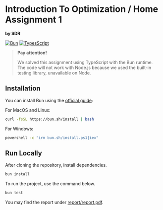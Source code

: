 # Introduction To Optimization / Home Assignment 1

**by SDR**

[![Bun][Bun.js]][Bun-url] [![TypesScript][TypeScript-logo]][TypeScript-url]

> **Pay attention!**
>
> We solved this assignment using TypeScript with the Bun runtime. The code will
> not work with Node.js because we used the built-in testing library,
> unavailable on Node.

## Installation

You can install Bun using the
[official guide](https://bun.sh/docs/installation):

For MacOS and Linux:

```bash
curl -fsSL https://bun.sh/install | bash
```

For Windows:

```bash
powershell -c "irm bun.sh/install.ps1|iex"
```

## Run Locally

After cloning the repository, install dependencies.

```bash
bun install
```

To run the project, use the command below.

```bash
bun test
```

You may find the report under [report/report.pdf](/report/report.pdf).

[Bun.js]: https://img.shields.io/badge/Bun-%23000000.svg?style=for-the-badge&logo=bun&logoColor=white
[Bun-url]: https://bun.sh/
[TypeScript-logo]: https://img.shields.io/badge/typescript-000000.svg?style=for-the-badge&logo=typescript&logoColor=white
[TypeScript-url]: https://www.typescriptlang.org/
